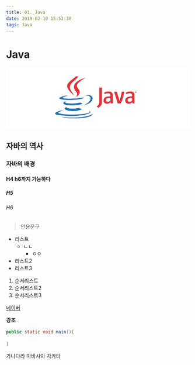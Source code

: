 ```yaml
---
title: 01._Java
date: 2019-02-10 15:52:38
tags: Java
---
```


# Java
<!-- 주소로 이미지 -->
<!-- ![Java](https://nesoy.github.io/assets/logo/Java.jpg) -->
<!-- 파일로 -->
![Java](/images/javaimage.png)

## 자바의 역사

### 자바의 배경

#### H4 h6까지 가능하다

##### H5

###### H6

> 인용문구 

- 리스트
    - ㄴㄴ
        - ㅇㅇ
- 리스트2
- 리스트3 

1. 순서리스트
2. 순서리스트2
3. 순서리스트3

<!-- !를 붙이면 이미지 없으면 링크 -->
[네이버](naver.com)

**강조**

<!-- 파싱이 깨지면 코드 사이 간격 체크 -->
```java
public static void main(){

}
```

가나다라 마바사아 
자카타